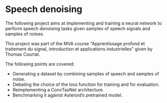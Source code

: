 # Speech denoising

The following project aims at implementing and training a neural network to perform speech denoising tasks given samples
of speech signals and samples of noises.

This project was part of the MVA course "Apprentissage profond et traitement du signal, introduction et applications
industrielles" given by Thomas Courtat.

The following points are covered:

* Generating a dataset by combining samples of speech and samples of noise.
* Debating the choice of the loss function for training and for evaluation.
* Reimplementing a ConvTasNet architecture.
* Benchmarking it against Asteroid’s pretrained model.
